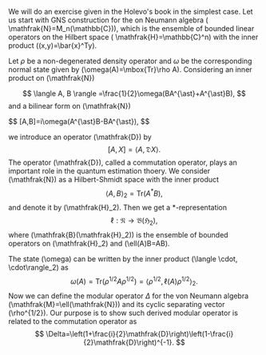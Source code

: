 We will do an exercise given in the Holevo's book in the simplest case. 
Let us start with GNS construction for the 
on Neumann algebra \( \mathfrak{N}=M_n(\mathbb{C})\), which is the ensemble of bounded linear operators on 
the Hilbert space \( \mathfrak{H}=\mathbb{C}^n\) with the inner product \((x,y)=\bar{x}^Ty\). 
 
Let $\rho$ be a non-degenerated density operator and 
$\omega$ be the corresponding normal state given by \(\omega(A)=\mbox{Tr}\rho A\).
Considering an inner product on \(\mathfrak{N}\)

$$
\langle A, B \rangle =\frac{1}{2}\omega(BA^{\ast}+A^{\ast}B),
$$
and a bilinear form on \(\mathfrak{N}\)
</p>
$$
[A,B]=i\omega(A^{\ast}B-BA^{\ast}),
$$

we introduce an operator \(\mathfrak{D}\) by 
$$
[A,X]=\langle A, \mathfrak{D}X\rangle.
$$
The operator \(\mathfrak{D}\), called a commutation operator, plays an important role in the quantum estimation thoery.
We consider \(\mathfrak{N}\) as a Hilbert-Shmidt space with the inner product
$$
\langle A, B \rangle_2 =\mbox{Tr}(A^{\ast}B),
$$
and denote it by \(\mathfrak{H}_2\).
Then we get a $\ast$-representation 
$$
\ell :\mathfrak{N}\to \mathfrak{B}(\mathfrak{H}_2),
$$
where \(\mathfrak{B}(\mathfrak{H}_2)\) is the ensemble of bounded operators on \(\mathfrak{H}_2\)
and \(\ell(A)B=AB\).

The state \(\omega\) can be written by the inner product \(\langle \cdot, \cdot\rangle_2\) as 
$$
\omega(A)=\mbox{Tr}(\rho^{1/2}A\rho^{1/2})=\langle \rho^{1/2},\ell(A)\rho^{1/2}\rangle_2 .
$$
Now we can define the modular operator $\Delta$ for the von Neumann algebra \(\mathfrak{M}=\ell(\mathfrak{N})\) and its cyclic separating vector \(\rho^{1/2}\). 
Our purpose is to show such derived modular operator is related to the commutation operator
as
$$
    \Delta=\left(1+\frac{i}{2}\mathfrak{D}\right)\left(1-\frac{i}{2}\mathfrak{D}\right)^{-1}.
$$

